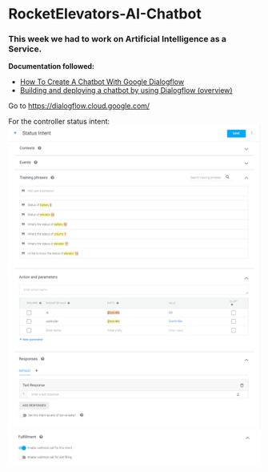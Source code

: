 # RocketElevators-AI-Chatbot

<h3>This week we had to work on Artificial Intelligence as a Service.</h4>

<b>Documentation followed:</b> </br>
<ul>
    <li><a href="https://cobusgreyling.medium.com/how-to-create-a-chatbot-with-google-dialogflow-60616c2b802f"> How To Create A Chatbot With Google Dialogflow </a></li>
    <li><a href="https://cloud.google.com/architecture/building-and-deploying-chatbot-dialogflow"> Building and deploying a chatbot by using Dialogflow (overview) </a></li>
</ul>

Go to https://dialogflow.cloud.google.com/

For the controller status intent:
![alt text](./README_images/Screenshot_1.png)
![alt text](./README_images/Screenshot_2.png)
![alt text](./README_images/Screenshot_3.png)